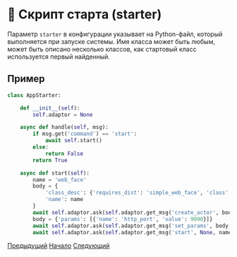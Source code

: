 # 🚀 Скрипт старта (starter)

Параметр `starter` в конфигурации указывает на Python-файл, который выполняется при запуске системы.
Имя класса может быть любым, может быть описано несколько классов, как стартовый класс используется первый найденный. 

## Пример

```python
class AppStarter:

    def __init__(self):
        self.adaptor = None

    async def handle(self, msg):
        if msg.get('command') == 'start':
            await self.start()
        else:
            return False
        return True

    async def start(self):
        name = 'web_face'
        body = {
            'class_desc': {'requires_dist': 'simple_web_face', 'class': 'SimpleWebFace'},
            'name': name
        }
        await self.adaptor.ask(self.adaptor.get_msg('create_actor', body), 10)
        body = {'params': [{'name': 'http_port', 'value': 9090}]}
        await self.adaptor.ask(self.adaptor.get_msg('set_params', body, name))
        await self.adaptor.ask(self.adaptor.get_msg('start', None, name))
```


[Предыдущий](configuration.md) [Начало](index.md) [Следующий](distributed.md)